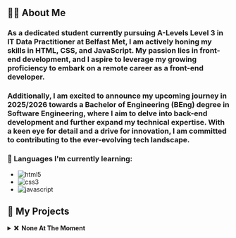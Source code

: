 ## 👨🏻 About Me

### As a dedicated student currently pursuing A-Levels Level 3 in IT Data Practitioner at Belfast Met, I am actively honing my skills in HTML, CSS, and JavaScript. My passion lies in front-end development, and I aspire to leverage my growing proficiency to embark on a remote career as a front-end developer.
### Additionally, I am excited to announce my upcoming journey in 2025/2026 towards a Bachelor of Engineering (BEng) degree in Software Engineering, where I aim to delve into back-end development and further expand my technical expertise. With a keen eye for detail and a drive for innovation, I am committed to contributing to the ever-evolving tech landscape.

### 📙 Languages I'm currently learning:

- ![html5](https://img.shields.io/badge/HTML5-black?style=flat-square&logo=html5)
- ![css3](https://img.shields.io/badge/CSS3-black?style=flat-square&logo=css3)
- ![javascript](https://img.shields.io/badge/JAVASCRIPT-black?style=flat-square&logo=javascript)

## 🚧 My Projects

<details>
  <summary><b>❌ &nbsp;None At The Moment</b></summary>
  <br/>
  <p align="center">
    <a href="https://github.com/AhmadAlbarazi">
      <img height="120px" src="www.google.com" Alt "None" />
    </a>
  </p>
</p>
</details>
